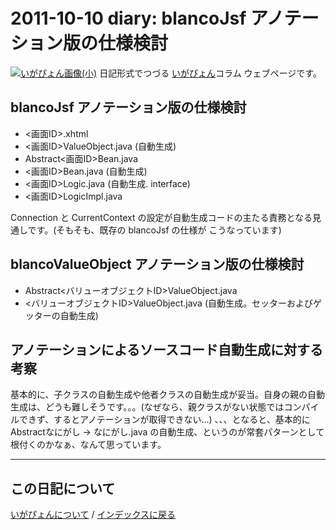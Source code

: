 2011-10-10 diary: blancoJsf アノテーション版の仕様検討
=====================================================================================================
[![いがぴょん画像(小)](https://igapyon.github.io/diary/images/iga200306s.jpg "いがぴょん")](https://igapyon.github.io/diary/memo/memoigapyon.html) 日記形式でつづる [いがぴょん](https://igapyon.github.io/diary/memo/memoigapyon.html)コラム ウェブページです。

## blancoJsf アノテーション版の仕様検討


* <画面ID>.xhtml
* <画面ID>ValueObject.java (自動生成)
* Abstract<画面ID>Bean.java
* <画面ID>Bean.java (自動生成)
* <画面ID>Logic.java (自動生成. interface)
* <画面ID>LogicImpl.java

Connection と CurrentContext の設定が自動生成コードの主たる責務となる見通しです。(そもそも、既存の blancoJsf の仕様が こうなっています)


## blancoValueObject アノテーション版の仕様検討


* Abstract<バリューオブジェクトID>ValueObject.java
* <バリューオブジェクトID>ValueObject.java (自動生成。セッターおよびゲッターの自動生成)


## アノテーションによるソースコード自動生成に対する考察

基本的に、子クラスの自動生成や他者クラスの自動生成が妥当。自身の親の自動生成は、どうも難しそうです。。。(なぜなら、親クラスがない状態ではコンパイルできず、するとアノテーションが取得できない...)
、、、となると、基本的に Abstract<ID>なにがし -> <ID>なにがし.java の自動生成、というのが常套パターンとして根付くのかなぁ、なんて思っています。


----------------------------------------------------------------------------------------------------

## この日記について
[いがぴょんについて](http://www.igapyon.jp/igapyon/diary/memo/memoigapyon.html) / [インデックスに戻る](https://igapyon.github.io/diary/idxall.html)

